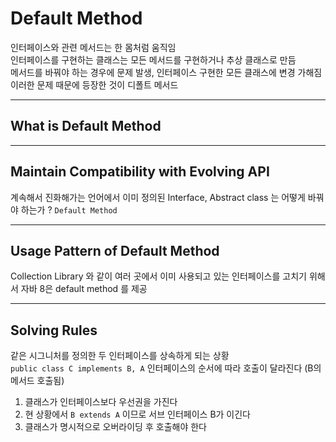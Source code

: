 # Default Method
인터페이스와 관련 메서드는 한 몸처럼 움직임 <br>
인터페이스를 구현하는 클래스는 모든 메서드를 구현하거나 추상 클래스로 만듬 <br>
메서드를 바꿔야 하는 경우에 문제 발생, 인터페이스 구현한 모든 클래스에 변경 가해짐 <br>
이러한 문제 때문에 등장한 것이 디폴트 메서드

<hr>

## What is Default Method

<hr>

## Maintain Compatibility with Evolving API
계속해서 진화해가는 언어에서 이미 정의된 Interface, Abstract class 는 어떻게 바꿔야 하는가 ? `Default Method`

<hr>

## Usage Pattern of Default Method
Collection Library 와 같이 여러 곳에서 이미 사용되고 있는 인터페이스를 고치기 위해서 자바 8은 default method 를 제공


<hr>

## Solving Rules
같은 시그니처를 정의한 두 인터페이스를 상속하게 되는 상황 <br>
`public class C implements B, A` 인터페이스의 순서에 따라 호출이 달라진다 (B의 메서드 호출됨)

1. 클래스가 인터페이스보다 우선권을 가진다
2. 현 상황에서 `B extends A` 이므로 서브 인터페이스 B가 이긴다
3. 클래스가 명시적으로 오버라이딩 후 호출해야 한다

